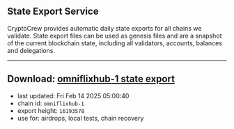 ## State Export Service
CryptoCrew provides automatic daily state exports for all chains we validate. State export files can be used as genesis files and are a snapshot of the current blockchain state, including all validators, accounts, balances and delegations.

---
**Download: [omniflixhub-1 state export](https://dl-eu2.ccvalidators.com/SERVICE/omniflixhub/omniflixhub-1_export_16193578.json)**
---

- last updated: Fri Feb 14 2025 05:00:40
- chain id: `omniflixhub-1`
- export height: `16193578`
- use for: airdrops, local tests, chain recovery
